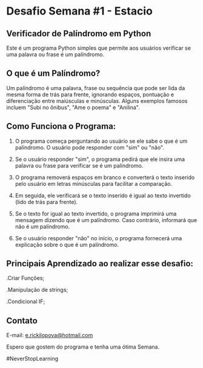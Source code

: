# Desafio Semana #1 - Estacio
## Verificador de Palíndromo em Python
  Este é um programa Python simples que permite aos usuários verificar se uma palavra ou frase é um palíndromo.

## O que é um Palíndromo?
  Um palíndromo é uma palavra, frase ou sequência que pode ser lida da mesma forma de trás para frente, ignorando espaços, pontuação e diferenciação entre maiúsculas e minúsculas. Alguns exemplos famosos incluem "Subi no ônibus", "Ame o poema" e "Anilina".

## Como Funciona o Programa:
1. O programa começa perguntando ao usuário se ele sabe o que é um palíndromo. O usuário pode responder com "sim" ou "não".

2. Se o usuário responder "sim", o programa pedirá que ele insira uma palavra ou frase para verificar se é um palíndromo.

3. O programa removerá espaços em branco e converterá o texto inserido pelo usuário em letras minúsculas para facilitar a comparação.

4. Em seguida, ele verificará se o texto inserido é igual ao texto invertido (lido de trás para frente).

5. Se o texto for igual ao texto invertido, o programa imprimirá uma mensagem dizendo que é um palíndromo. Caso contrário, informará que não é um palíndromo.

6. Se o usuário responder "não" no início, o programa fornecerá uma explicação sobre o que é um palíndromo.

## Principais Aprendizado ao realizar esse desafio:
.Criar Funções;

.Manipulação de strings;

.Condicional IF;


## Contato
E-mail: e.rickilopova@hotmail.com

Espero que gostem do programa e tenha uma ótima Semana.

#NeverStopLearning
